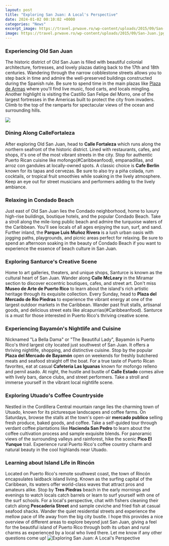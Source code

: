 ```yaml
---
layout: post
title: "Exploring San Juan: A Local's Perspective"
date: 2024-01-02 00:10:02 +0000
categories: "News"
excerpt_image: https://travel.prwave.ro/wp-content/uploads/2015/09/San-Juan.jpg
image: https://travel.prwave.ro/wp-content/uploads/2015/09/San-Juan.jpg
---
```


### Experiencing Old San Juan
The historic district of Old San Juan is filled with beautiful colonial architecture, fortresses, and lovely plazas dating back to the 17th and 18th centuries. Wandering through the narrow cobblestone streets allows you to step back in time and admire the well-preserved buildings constructed during the Spanish rule. Be sure to spend time in the main plazas like [Plaza de Armas](https://jnewshub.github.io/2023-12-29-is-mexico-safe-to-visit-an-insight-into-day-to-day-life-beyond-the-headlines/) where you'll find live music, food carts, and locals mingling. Another highlight is visiting the Castillo San Felipe del Morro, one of the largest fortresses in the Americas built to protect the city from invaders. Climb to the top of the ramparts for spectacular views of the ocean and surrounding hills.  

![](https://cdn.getyourguide.com/img/location/5339389344178.jpeg/88.jpg)
### Dining Along CalleFortaleza
After exploring Old San Juan, head to **Calle Fortaleza** which runs along the northern seafront of the historic district. Lined with restaurants, cafes, and shops, it's one of the most vibrant streets in the city. Stop for authentic Puerto Rican cuisine like mofongo(#Caribbeanfood), empanadillas, and arroz con gandules at locally-owned spots. A classic choice is **Cafe Berlin** known for its tapas and cervezas. Be sure to also try a piña colada, rum cocktails, or tropical fruit smoothies while soaking in the lively atmosphere. Keep an eye out for street musicians and performers adding to the lively ambiance.
### Relaxing in Condado Beach
Just east of Old San Juan lies the Condado neighborhood, home to luxury high-rise buildings, boutique hotels, and the popular Condado Beach. Take a stroll along the mile-long public beach and admire the turquoise waters of the Caribbean. You'll see locals of all ages enjoying the sun, surf, and sand. Further inland, the **Parque Luis Muñoz Rivera** is a lush urban oasis with jogging paths, playgrounds, and picnic areas perfect for relaxing. Be sure to spend an afternoon soaking in the beauty of Condado Beach if you want to experience the essence of beach culture in San Juan.
### Exploring Santurce's Creative Scene 
Home to art galleries, theaters, and unique shops, Santurce is known as the cultural heart of San Juan. Wander along **Calle McLeary** in the Miramar section to discover eccentric boutiques, cafes, and street art. Don't miss **Museo de Arte de Puerto Rico** to learn about the island's rich artistic heritage through its exquisite collection. Every Sunday, head to **Plaza del Mercado de Río Piedras** to experience the vibrant energy at one of the largest outdoor markets in the Caribbean. Wander past fruit stalls, artisanal goods, and delicious street eats like alcapurrias(#Caribbeanfood). Santurce is a must for those interested in Puerto Rico's thriving creative scene.
### Experiencing Bayamón's Nightlife and Cuisine
Nicknamed "La Bella Dama" or "The Beautiful Lady", Bayamón is Puerto Rico's third largest city located just southwest of San Juan. It offers a thriving nightlife, shopping, and distinctive cuisine. Stop by the popular **Plaza del Mercado de Bayamón** open on weekends for freshly butchered meats and seafood straight off the boat. For a true taste of Puerto Rican favorites, eat at casual **Cafeteria Las Iguanas** known for mofongo relleno and pernil asado. At night, the hustle and bustle of **Calle Estado** comes alive with lively bars, dance clubs, and street performers. Take a stroll and immerse yourself in the vibrant local nightlife scene. 
### Exploring Utuado's Coffee Countryside 
Nestled in the Cordillera Central mountain range lies the charming town of Utuado, known for its picturesque landscapes and coffee farms. On Saturdays, browse the stalls at the town's open-air **mercado publico** selling fresh produce, baked goods, and coffee. Take a self-guided tour through verdant coffee plantations like **Hacienda San Pedro** to learn about the coffee cultivation process and sample exquisite blends. For panoramic views of the surrounding valleys and rainforest, hike the scenic **Pico El Yunque** trail. Experience rural Puerto Rico's coffee country charm and natural beauty in the cool highlands near Utuado.
### Learning about Island Life in Rincón 
Located on Puerto Rico's remote southwest coast, the town of Rincón encapsulates laidback island living. Known as the surfing capital of the Caribbean, its waters offer world-class waves that attract pros and amateurs alike. Stop by **Tres Piedras** beach in the early mornings and evenings to watch locals catch barrels or learn to surf yourself with one of the surf schools. For a local's perspective, chat with fishers cleaning their catch along **Pescadería Street** and sample ceviche and fried fish at casual seafood shacks. Wander the quiet residential streets and experience the mellow pace of life away from the big city bustle. 
I hope this provides a nice overview of different areas to explore beyond just San Juan, giving a feel for the beautiful island of Puerto Rico through both its urban and rural charms as experienced by a local who lived there. Let me know if any other questions come up!
![Exploring San Juan: A Local's Perspective](https://travel.prwave.ro/wp-content/uploads/2015/09/San-Juan.jpg)